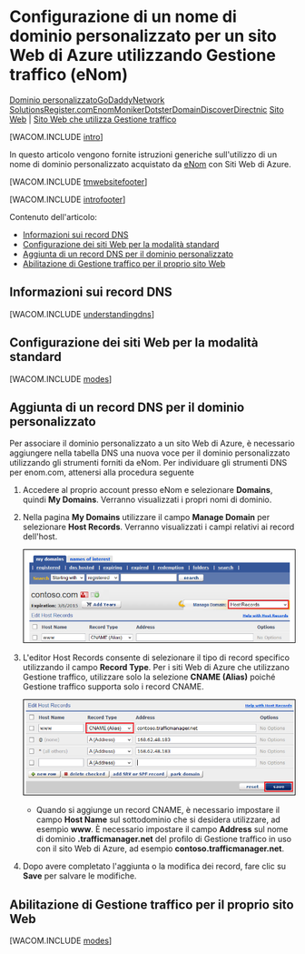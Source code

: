 <properties title="Learn how to configure an Azure web site that uses Traffic Manager to use a domain name registered with eNom" pageTitle="Configure an eNom domain name for an Azure web site that uses Traffic Manager" metaKeywords="Windows Azure, Windows Azure Web Sites, domain name" description="" services="web-sites" documentationCenter="" authors="larryfr, jroth" />

Configurazione di un nome di dominio personalizzato per un sito Web di Azure utilizzando Gestione traffico (eNom)
=================================================================================================================

[Dominio personalizzato](/en-us/documentation/articles/web-sites-custom-domain-name "Dominio personalizzato")[GoDaddy](/en-us/documentation/articles/web-sites-godaddy-custom-domain-name "GoDaddy")[Network Solutions](/en-us/documentation/articles/web-sites-network-solutions-custom-domain-name "Network Solutions")[Register.com](/en-us/documentation/articles/web-sites-registerdotcom-custom-domain-name "Register.com")[Enom](/en-us/documentation/articles/web-sites-enom-custom-domain-name "Enom")[Moniker](/en-us/documentation/articles/web-sites-moniker-custom-domain-name "Moniker")[Dotster](/en-us/documentation/articles/web-sites-dotster-custom-domain-name "Dotster")[DomainDiscover](/en-us/documentation/articles/web-sites-domaindiscover-custom-domain-name "DomainDiscover")[Directnic](/en-us/documentation/articles/web-sites-directnic-custom-domain-name "Directnic")
[Sito Web](/en-us/documentation/articles/web-sites-enom-custom-domain-name/ "Siti Web") | [Sito Web che utilizza Gestione traffico](/en-us/documentation/articles/web-sites-enom-traffic-manager-custom-domain-name/ "Sito Web che utilizza Gestione traffico")

[WACOM.INCLUDE [intro](../includes/custom-dns-web-site-intro-traffic-manager.md)]

In questo articolo vengono fornite istruzioni generiche sull'utilizzo di un nome di dominio personalizzato acquistato da [eNom](https://enom.com) con Siti Web di Azure.

[WACOM.INCLUDE [tmwebsitefooter](../includes/custom-dns-web-site-traffic-manager-notes.md)]

[WACOM.INCLUDE [introfooter](../includes/custom-dns-web-site-intro-notes.md)]

Contenuto dell'articolo:

-   [Informazioni sui record DNS](#understanding-records)
-   [Configurazione dei siti Web per la modalità standard](#bkmk_configsharedmode)
-   [Aggiunta di un record DNS per il dominio personalizzato](#bkmk_configurecname)
-   [Abilitazione di Gestione traffico per il proprio sito Web](#enabledomain)

Informazioni sui record DNS
---------------------------

[WACOM.INCLUDE [understandingdns](../includes/custom-dns-web-site-understanding-dns-traffic-manager.md)]

Configurazione dei siti Web per la modalità standard
----------------------------------------------------

[WACOM.INCLUDE [modes](../includes/custom-dns-web-site-modes-traffic-manager.md)]

<h2>Aggiunta di un record DNS per il dominio personalizzato</h2>

Per associare il dominio personalizzato a un sito Web di Azure, è necessario aggiungere nella tabella DNS una nuova voce per il dominio personalizzato utilizzando gli strumenti forniti da eNom. Per individuare gli strumenti DNS per enom.com, attenersi alla procedura seguente

1.  Accedere al proprio account presso eNom e selezionare **Domains**, quindi **My Domains**. Verranno visualizzati i propri nomi di dominio.

2.  Nella pagina **My Domains** utilizzare il campo **Manage Domain** per selezionare **Host Records**. Verranno visualizzati i campi relativi ai record dell'host.

    ![Scheda DNS Zone File](./media/web-sites-custom-domain-name/e-hostrecords.png)

3.  L'editor Host Records consente di selezionare il tipo di record specifico utilizzando il campo **Record Type**. Per i siti Web di Azure che utilizzano Gestione traffico, utilizzare solo la selezione **CNAME (Alias)** poiché Gestione traffico supporta solo i record CNAME.

    ![editor dei file di zona](./media/web-sites-custom-domain-name/e-editrecordstm.png)

    -   Quando si aggiunge un record CNAME, è necessario impostare il campo **Host Name** sul sottodominio che si desidera utilizzare, ad esempio **www**. È necessario impostare il campo **Address** sul nome di dominio **.trafficmanager.net** del profilo di Gestione traffico in uso con il sito Web di Azure, ad esempio **contoso.trafficmanager.net**.

4.  Dopo avere completato l'aggiunta o la modifica dei record, fare clic su **Save** per salvare le modifiche.

Abilitazione di Gestione traffico per il proprio sito Web
---------------------------------------------------------

[WACOM.INCLUDE [modes](../includes/custom-dns-web-site-enable-on-traffic-manager.md)]

